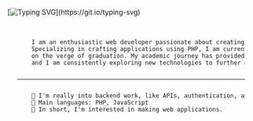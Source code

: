 
[![Typing SVG](https://readme-typing-svg.herokuapp.com?duration=5000&center=true&width=450&lines=Welcome+to+my+Github+Page!;I'm+Jay.;I'm+a+student+in+Philippines.;I'm+always+expanding+my+tech+stack!)](https://git.io/typing-svg)

<pre style="font-size: 12px; margin: 20px;">
<p>
    I am an enthusiastic web developer passionate about creating impactful digital experiences. 
    Specializing in crafting applications using PHP, I am currently a fourth-year BSIT student 
    on the verge of graduation. My academic journey has provided me with a solid foundation, 
    and I am consistently exploring new technologies to further enhance my skills.
    <hr>
    📝 I'm really into backend work, like APIs, authentication, and server-side logic.
    🌟 Main languages: PHP, JavaScript
    🚩 In short, I'm interested in making web applications.
</p>
</pre>
